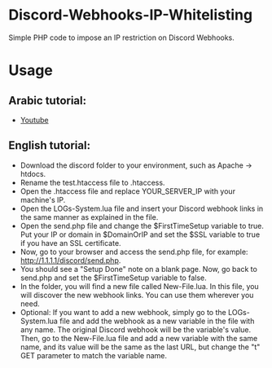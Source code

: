 # Discord-Webhooks-IP-Whitelisting
Simple PHP code to impose an IP restriction on Discord Webhooks.

# Usage

## Arabic tutorial:
- [Youtube](https://youtu.be/HiG_5YvFEhE)

## English tutorial:
- Download the discord folder to your environment, such as Apache -> htdocs.
- Rename the test.htaccess file to .htaccess.
- Open the .htaccess file and replace YOUR_SERVER_IP with your machine's IP.
- Open the LOGs-System.lua file and insert your Discord webhook links in the same manner as explained in the file.
- Open the send.php file and change the $FirstTimeSetup variable to true. Put your IP or domain in $DomainOrIP and set the $SSL variable to true if you have an SSL certificate.
- Now, go to your browser and access the send.php file, for example: http://1.1.1.1/discord/send.php.
- You should see a "Setup Done" note on a blank page. Now, go back to send.php and set the $FirstTimeSetup variable to false.
- In the folder, you will find a new file called New-File.lua. In this file, you will discover the new webhook links. You can use them wherever you need.
- Optional: If you want to add a new webhook, simply go to the LOGs-System.lua file and add the webhook as a new variable in the file with any name. The original Discord webhook will be the variable's value. Then, go to the New-File.lua file and add a new variable with the same name, and its value will be the same as the last URL, but change the "t" GET parameter to match the variable name.
